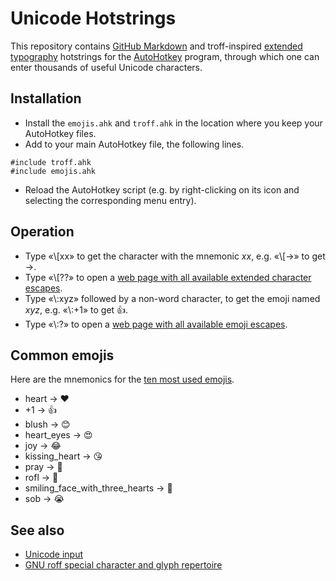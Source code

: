 # Unicode Hotstrings
This repository contains
[GitHub Markdown](https://www.spinellis.gr/sw/unicode-hotstrings/emojis.html) and
troff-inspired
[extended typography](https://www.spinellis.gr/sw/unicode-hotstrings/troff.html)
hotstrings for the
[AutoHotkey](https://www.autohotkey.com/) program,
through which one can enter thousands of useful Unicode characters.

## Installation
* Install the `emojis.ahk` and `troff.ahk` in the location where you keep
  your AutoHotkey files.
* Add to your main AutoHotkey file, the following lines.
```ahk
#include troff.ahk
#include emojis.ahk
```
* Reload the AutoHotkey script (e.g. by right-clicking on its icon and
  selecting the corresponding menu entry).

## Operation
* Type «&#92;[xx» to get the character with the mnemonic _xx_,
  e.g. «&#92;[->» to get →.
* Type «&#92;[??» to open a
  [web page with all available extended character escapes](https://www.spinellis.gr/sw/unicode-hotstrings/troff.html).
* Type «&#92;:xyz» followed by a non-word character,
  to get the emoji named _xyz_, e.g. «&#92;:+1» to get 👍.
* Type «&#92;:?» to open a
  [web page with all available emoji escapes](https://www.spinellis.gr/sw/unicode-hotstrings/emojis.html).

## Common emojis
Here are the mnemonics for the [ten most used emojis](https://home.unicode.org/emoji/emoji-frequency/).

* heart → ❤
* +1 → 👍
* blush → 😊
* heart\_eyes → 😍
* joy → 😂
* kissing\_heart → 😘
* pray → 🙏
* rofl → 🤣
* smiling\_face\_with\_three\_hearts → 🥰
* sob → 😭

## See also
* [Unicode input](https://en.wikipedia.org/wiki/Unicode_input)
* [GNU roff special character and glyph repertoire](https://man7.org/linux/man-pages/man7/groff_char.7.html)
